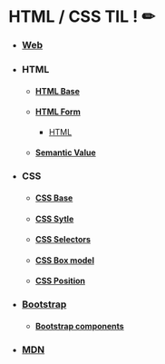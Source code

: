 # HTML / CSS TIL ! ✏

- ### [Web](Web_Base.md)

- ### HTML

  - #### [HTML Base](HTML_Base.md)

  - ####  [HTML Form](HTML_Form)

    - [HTML](HTML_문서구조화.md)

  - #### [Semantic Value](semantic_value.md)

    

- ### CSS

  - #### [CSS Base](CSS_Base.md)
  
  - #### [CSS Sytle](CSS_style.md)
  
  - #### [CSS Selectors](CSS_Selectors.md)
  
  - #### [CSS Box model](CSS_Box_Model.md)
  
  - #### [CSS Position](CSS_Position.md)
  
    
  
- ### [Bootstrap](Bootstrap.md)

  - #### [Bootstrap components](bootstrap_components.md)

- ### [MDN](MDN_학습자료.md)

